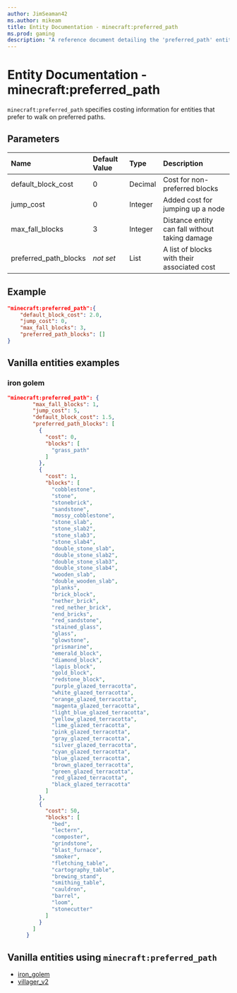 ```yaml
---
author: JimSeaman42
ms.author: mikeam
title: Entity Documentation - minecraft:preferred_path
ms.prod: gaming
description: "A reference document detailing the 'preferred_path' entity component"
---
```


# Entity Documentation - minecraft:preferred_path

`minecraft:preferred_path` specifies costing information for entities that prefer to walk on preferred paths.

## Parameters

|Name |Default Value  |Type  |Description  |
|:----------|:----------|:----------|:----------|
| default_block_cost| 0| Decimal| Cost for non-preferred blocks |
| jump_cost| 0| Integer| Added cost for jumping up a node |
| max_fall_blocks| 3| Integer| Distance entity can fall without taking damage |
| preferred_path_blocks| *not set*| List| A list of blocks with their associated cost |

## Example

```json
"minecraft:preferred_path":{
    "default_block_cost": 2.0,
    "jump_cost": 0,
    "max_fall_blocks": 3,
    "preferred_path_blocks": []
}
```

## Vanilla entities examples

### iron golem

```json
"minecraft:preferred_path": {
        "max_fall_blocks": 1,
        "jump_cost": 5,
        "default_block_cost": 1.5,
        "preferred_path_blocks": [
          {
            "cost": 0,
            "blocks": [
              "grass_path"
            ]
          },
          {
            "cost": 1,
            "blocks": [
              "cobblestone",
              "stone",
              "stonebrick",
              "sandstone",
              "mossy_cobblestone",
              "stone_slab",
              "stone_slab2",
              "stone_slab3",
              "stone_slab4",
              "double_stone_slab",
              "double_stone_slab2",
              "double_stone_slab3",
              "double_stone_slab4",
              "wooden_slab",
              "double_wooden_slab",
              "planks",
              "brick_block",
              "nether_brick",
              "red_nether_brick",
              "end_bricks",
              "red_sandstone",
              "stained_glass",
              "glass",
              "glowstone",
              "prismarine",
              "emerald_block",
              "diamond_block",
              "lapis_block",
              "gold_block",
              "redstone_block",
              "purple_glazed_terracotta",
              "white_glazed_terracotta",
              "orange_glazed_terracotta",
              "magenta_glazed_terracotta",
              "light_blue_glazed_terracotta",
              "yellow_glazed_terracotta",
              "lime_glazed_terracotta",
              "pink_glazed_terracotta",
              "gray_glazed_terracotta",
              "silver_glazed_terracotta",
              "cyan_glazed_terracotta",
              "blue_glazed_terracotta",
              "brown_glazed_terracotta",
              "green_glazed_terracotta",
              "red_glazed_terracotta",
              "black_glazed_terracotta"
            ]
          },
          {
            "cost": 50,
            "blocks": [
              "bed",
              "lectern",
              "composter",
              "grindstone",
              "blast_furnace",
              "smoker",
              "fletching_table",
              "cartography_table",
              "brewing_stand",
              "smithing_table",
              "cauldron",
              "barrel",
              "loom",
              "stonecutter"
            ]
          }
        ]
      }
```

## Vanilla entities using `minecraft:preferred_path`

- [iron_golem](../../../../Source/VanillaBehaviorPack_Snippets/entities/iron_golem.md)
- [villager_v2](../../../../Source/VanillaBehaviorPack_Snippets/entities/villager_v2.md)
